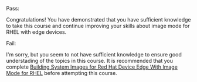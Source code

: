 Pass:

Congratulations! You have demonstrated that you have sufficient knowledge to take this course and continue improving your skills about image mode for RHEL with edge devices.

Fail:

I'm sorry, but you seem to not have sufficient knowledge to ensure good understading of the topics in this course. It is recommended that you complete <a href="https://redhatquickcourses.github.io/rhde-bootc-build/">Building System Images for Red Hat Device Edge With Image Mode for RHEL</a> before attempting this course.
